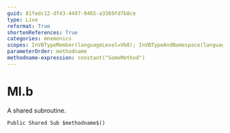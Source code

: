 ```yaml
---
guid: 81fedc12-df43-4497-9465-a3369fd7b8ce
type: Live
reformat: True
shortenReferences: True
categories: mnemonics
scopes: InVBTypeMember(languageLevel=Vb8); InVBTypeAndNamespace(languageLevel=Vb8)
parameterOrder: methodname
methodname-expression: constant("SomeMethod")
---
```


# Ml.b

A shared subroutine.

```
Public Shared Sub $methodname$()
```
